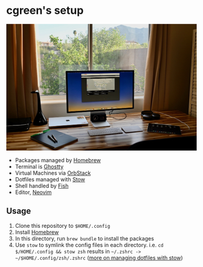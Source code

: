 # cgreen's setup

![Workspace](workspace.jpeg)

* Packages managed by [Homebrew](https://brew.sh)
* Terminal is [Ghostty](https://ghostty.org)
* Virtual Machines via [OrbStack](https://orbstack.dev)
* Dotfiles managed with [Stow](https://www.gnu.org/software/stow/)
* Shell handled by [Fish](https://fishshell.com)
* Editor, [Neovim](https://neovim.io)

## Usage

1. Clone this repository to `$HOME/.config`
1. Install [Homebrew](https://brew.sh)
1. In this directory, run `brew bundle` to install the packages
1. Use `stow` to symlink the config files in each directory. i.e. `cd $/HOME/.config && stow zsh` results in `~/.zshrc -> ~/$HOME/.config/zsh/.zshrc` ([more on managing dotfiles with stow](https://alex.pearwin.com/2016/02/managing-dotfiles-with-stow/))
